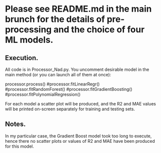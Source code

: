 # Please see README.md in the main brunch for the details of pre-processing and the choice of four ML models.

## Execution.

All code is in Processor_Nad.py. You uncomment desirable model in the main method (or you can launch all of them at once):

processor.process()
#processor.fitLinearRegr()
#processor.fitRandomForest()
#processor.fitGradientBoosting()
#processor.fitPolynomialRegression()

For each model a scatter plot will be produced, and the R2 and MAE values will be printed on-screen separately for training and testing sets.

## Notes.

In my particular case, the Gradient Boost model took too long to execute, hence there no scatter plots
or values of R2 and MAE have been produced for this model.

